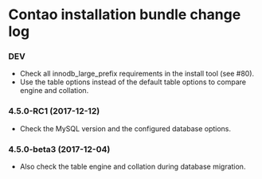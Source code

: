 # Contao installation bundle change log

### DEV

 * Check all innodb_large_prefix requirements in the install tool (see #80).
 * Use the table options instead of the default table options to compare engine and collation.

### 4.5.0-RC1 (2017-12-12)

 * Check the MySQL version and the configured database options.

### 4.5.0-beta3 (2017-12-04)

 * Also check the table engine and collation during database migration.
